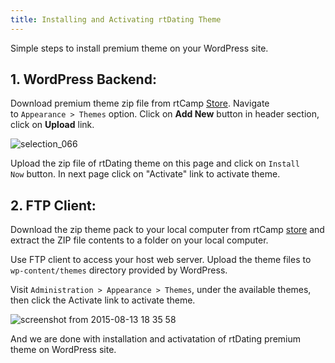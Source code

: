 ```yaml
---
title: Installing and Activating rtDating Theme
---
```


Simple steps to install premium theme on your WordPress site.


## 1. WordPress Backend:


Download premium theme zip file from rtCamp [Store](https://rtcamp.com/products/). Navigate to `Appearance > Themes` option. Click on **Add New** button in header section, click on **Upload** link.

![selection_066](https://cloud.githubusercontent.com/assets/1140051/6958386/bfc35a8a-d928-11e4-99db-6c1303c71920.png)

Upload the zip file of rtDating theme on this page and click on `Install Now` button. In next page click on "Activate" link to activate theme.


## 2. FTP Client:


Download the zip theme pack to your local computer from rtCamp [store](https://rtcamp.com/products/) and extract the ZIP file contents to a folder on your local computer.

Use FTP client to access your host web server. Upload the theme files to `wp-content/themes` directory provided by WordPress.

Visit `Administration > Appearance > Themes`, under the available themes, then click the Activate link to activate theme.

![screenshot from 2015-08-13 18 35 58](https://cloud.githubusercontent.com/assets/6384299/9250412/4aa79de4-41ea-11e5-9b89-f1d1fcdbb50e.png)




And we are done with installation and activatation of rtDating premium theme on WordPress site.
